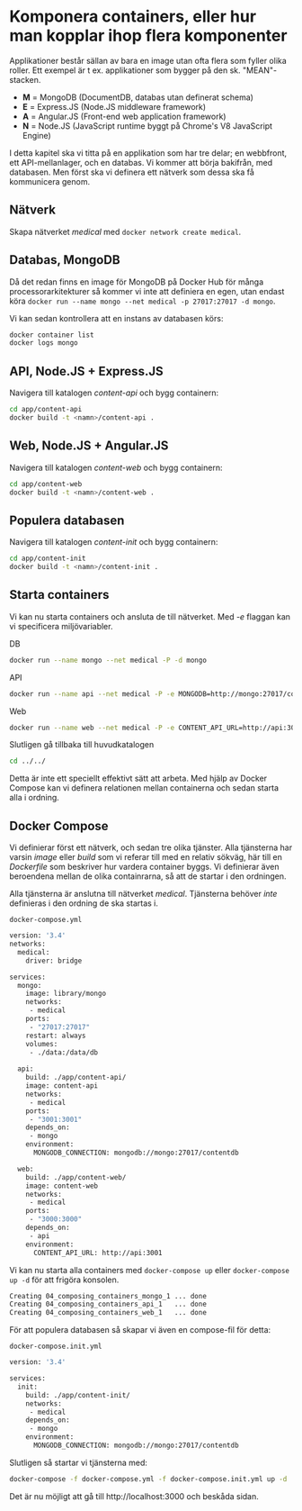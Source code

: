 # Komponera containers, eller hur man kopplar ihop flera komponenter
Applikationer består sällan av bara en image utan ofta flera som fyller olika roller. Ett exempel är t ex. applikationer som bygger på den sk. "MEAN"-stacken.

- **M** = MongoDB (DocumentDB, databas utan definerat schema)
- **E** = Express.JS (Node.JS middleware framework)
- **A** = Angular.JS (Front-end web application framework)
- **N** = Node.JS (JavaScript runtime byggt på Chrome's V8 JavaScript Engine)

I detta kapitel ska vi titta på en applikation som har tre delar; en webbfront, ett API-mellanlager, och en databas. Vi kommer att börja bakifrån, med databasen. Men först ska vi definera ett nätverk som dessa ska få kommunicera genom.

## Nätverk
Skapa nätverket *medical* med `docker network create medical`.

## Databas, MongoDB
Då det redan finns en image för MongoDB på Docker Hub för många processorarkitekturer så kommer vi inte att definiera en egen, utan endast köra `docker run --name mongo --net medical -p 27017:27017 -d mongo`.

Vi kan sedan kontrollera att en instans av databasen körs:
```bash
docker container list
docker logs mongo
```
## API, Node.JS + Express.JS
Navigera till katalogen *content-api* och bygg containern:
```bash
cd app/content-api
docker build -t <namn>/content-api .
```

## Web, Node.JS + Angular.JS
Navigera till katalogen *content-web* och bygg containern:
```bash
cd app/content-web
docker build -t <namn>/content-web .
```

## Populera databasen
Navigera till katalogen *content-init* och bygg containern:
```bash
cd app/content-init
docker build -t <namn>/content-init .
```

## Starta containers
Vi kan nu starta containers och ansluta de till nätverket. Med *-e* flaggan kan vi specificera miljövariabler.

DB
```bash
docker run --name mongo --net medical -P -d mongo
```

API
```bash
docker run --name api --net medical -P -e MONGODB=http://mongo:27017/contentdb -d elias/content-api
```

Web
```bash
docker run --name web --net medical -P -e CONTENT_API_URL=http://api:3001 -d elias/content-web
```
Slutligen gå tillbaka till huvudkatalogen
```bash
cd ../../
```

Detta är inte ett speciellt effektivt sätt att arbeta. Med hjälp av Docker Compose kan vi definera relationen mellan containerna och sedan starta alla i ordning.

## Docker Compose
Vi definierar först ett nätverk, och sedan tre olika tjänster. Alla tjänsterna har varsin *image* eller *build* som vi referar till med en relativ sökväg, här till en *Dockerfile* som beskriver hur vardera container byggs. Vi definierar även beroendena mellan de olika containrarna, så att de startar i den ordningen.

Alla tjänsterna är anslutna till nätverket *medical*. Tjänsterna behöver *inte* definieras i den ordning de ska startas i.

`docker-compose.yml`

```Dockerfile
version: '3.4'
networks:
  medical:
    driver: bridge

services:
  mongo:
    image: library/mongo
    networks: 
     - medical
    ports:
     - "27017:27017"
    restart: always
    volumes:
     - ./data:/data/db
  
  api:
    build: ./app/content-api/
    image: content-api
    networks:
     - medical
    ports:
     - "3001:3001"
    depends_on:
     - mongo
    environment:
      MONGODB_CONNECTION: mongodb://mongo:27017/contentdb

  web:
    build: ./app/content-web/
    image: content-web
    networks: 
     - medical
    ports:
     - "3000:3000"
    depends_on:
     - api
    environment:
      CONTENT_API_URL: http://api:3001
```
Vi kan nu starta alla containers med `docker-compose up` eller `docker-compose up -d` för att frigöra konsolen.
```bash
Creating 04_composing_containers_mongo_1 ... done
Creating 04_composing_containers_api_1   ... done
Creating 04_composing_containers_web_1   ... done
```

För att populera databasen så skapar vi även en compose-fil för detta:

`docker-compose.init.yml`
```Dockerfile
version: '3.4'

services:
  init:
    build: ./app/content-init/
    networks:
     - medical
    depends_on:
     - mongo
    environment:
      MONGODB_CONNECTION: mongodb://mongo:27017/contentdb
```
Slutligen så startar vi tjänsterna med:
```bash
docker-compose -f docker-compose.yml -f docker-compose.init.yml up -d
```

Det är nu möjligt att gå till http://localhost:3000 och beskåda sidan.